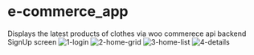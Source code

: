 # e-commerce_app
Displays the latest products of clothes via woo commerece api backend
SignUp screen
![1-login](https://user-images.githubusercontent.com/43687458/95015890-e17a3e00-064f-11eb-82a6-b06a9e1edcc6.jpeg)
![2-home-grid](https://user-images.githubusercontent.com/43687458/95015934-18505400-0650-11eb-82f8-e7d4b0e5428d.jpeg)
![3-home-list](https://user-images.githubusercontent.com/43687458/95015966-4b92e300-0650-11eb-96a5-4f8338af14a7.jpeg)
![4-details](https://user-images.githubusercontent.com/43687458/95016122-4a15ea80-0651-11eb-8e72-0ca0970fd9b1.jpeg)

